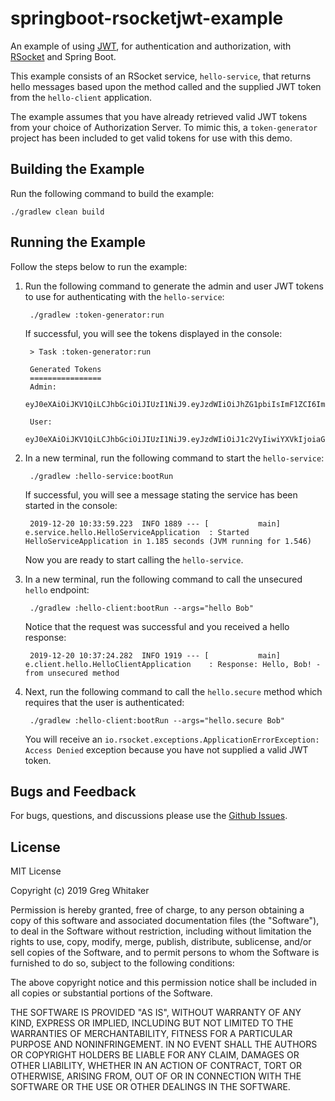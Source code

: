 # springboot-rsocketjwt-example
An example of using [JWT](https://jwt.io/), for authentication and authorization, with [RSocket](http://rsocket.io) and Spring Boot.

This example consists of an RSocket service, `hello-service`, that returns hello messages based upon the method called and the supplied JWT token from the `hello-client` application.

The example assumes that you have already retrieved valid JWT tokens from your choice of Authorization Server. To mimic this, a `token-generator`
project has been included to get valid tokens for use with this demo.

## Building the Example
Run the following command to build the example:

    ./gradlew clean build
    
## Running the Example
Follow the steps below to run the example:

1. Run the following command to generate the admin and user JWT tokens to use for authenticating with the `hello-service`:

        ./gradlew :token-generator:run
        
    If successful, you will see the tokens displayed in the console:

        > Task :token-generator:run
        
        Generated Tokens
        ================
        Admin:
        eyJ0eXAiOiJKV1QiLCJhbGciOiJIUzI1NiJ9.eyJzdWIiOiJhZG1pbiIsImF1ZCI6ImhlbGxvLXNlcnZpY2UiLCJzY29wZSI6IkFETUlOIiwiaXNzIjoiaGVsbG8tc2VydmljZS1kZW1vIiwiZXhwIjoxNTc2ODY4MjE0LCJqdGkiOiIyYjgwOTUwMC0wZWJlLTQ4MDEtOTYwZS1mZjc2MGQ3MjE0ZGUifQ.fzWzcvelcaXooMa5C3w7BI4lJxcruZiA7TwFyPQuH1k
        
        User:
        eyJ0eXAiOiJKV1QiLCJhbGciOiJIUzI1NiJ9.eyJzdWIiOiJ1c2VyIiwiYXVkIjoiaGVsbG8tc2VydmljZSIsInNjb3BlIjoiVVNFUiIsImlzcyI6ImhlbGxvLXNlcnZpY2UtZGVtbyIsImV4cCI6MTU3Njg2ODIxNCwianRpIjoiOGQzZDE2YWUtZTg5MS00Nzc4LWFjNWEtN2NhY2ExOGEwMTYwIn0.Tlg1WxTcrMliLOBmBRSPR33C3xfbc6KUEkEZit928tE
        
2. In a new terminal, run the following command to start the `hello-service`:

        ./gradlew :hello-service:bootRun
        
    If successful, you will see a message stating the service has been started in the console:
    
        2019-12-20 10:33:59.223  INFO 1889 --- [           main] e.service.hello.HelloServiceApplication  : Started HelloServiceApplication in 1.185 seconds (JVM running for 1.546)
        
    Now you are ready to start calling the `hello-service`.
    
3. In a new terminal, run the following command to call the unsecured `hello` endpoint:

        ./gradlew :hello-client:bootRun --args="hello Bob"
        
   Notice that the request was successful and you received a hello response:
   
        2019-12-20 10:37:24.282  INFO 1919 --- [           main] e.client.hello.HelloClientApplication    : Response: Hello, Bob! - from unsecured method 
        
4. Next, run the following command to call the `hello.secure` method which requires that the user is authenticated:

        ./gradlew :hello-client:bootRun --args="hello.secure Bob"
        
    You will receive an `io.rsocket.exceptions.ApplicationErrorException: Access Denied` exception because you have not supplied a valid JWT token.
 
## Bugs and Feedback
For bugs, questions, and discussions please use the [Github Issues](https://github.com/gregwhitaker/springboot-rsocketjwt-example/issues).

## License
MIT License

Copyright (c) 2019 Greg Whitaker

Permission is hereby granted, free of charge, to any person obtaining a copy
of this software and associated documentation files (the "Software"), to deal
in the Software without restriction, including without limitation the rights
to use, copy, modify, merge, publish, distribute, sublicense, and/or sell
copies of the Software, and to permit persons to whom the Software is
furnished to do so, subject to the following conditions:

The above copyright notice and this permission notice shall be included in all
copies or substantial portions of the Software.

THE SOFTWARE IS PROVIDED "AS IS", WITHOUT WARRANTY OF ANY KIND, EXPRESS OR
IMPLIED, INCLUDING BUT NOT LIMITED TO THE WARRANTIES OF MERCHANTABILITY,
FITNESS FOR A PARTICULAR PURPOSE AND NONINFRINGEMENT. IN NO EVENT SHALL THE
AUTHORS OR COPYRIGHT HOLDERS BE LIABLE FOR ANY CLAIM, DAMAGES OR OTHER
LIABILITY, WHETHER IN AN ACTION OF CONTRACT, TORT OR OTHERWISE, ARISING FROM,
OUT OF OR IN CONNECTION WITH THE SOFTWARE OR THE USE OR OTHER DEALINGS IN THE
SOFTWARE.